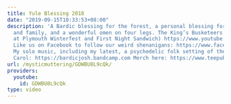 ```yaml
---
title: Yule Blessing 2018
date: "2019-09-15T10:33:53+08:00"
description: 'A Bardic blessing for the forest, a personal blessing for all my friends
  and family, and a wonderful omen on four legs. The King’s Busketeers (see us live
  at Plymouth Winterfest and First Night Sandwich) https://www.youtube.com/user/WeTheThreeBusketeers
  Like us on Facebook to follow our weird shenanigans: https://www.facebook.com/TheKingsBusketeers/
  My solo music, including my latest, a psychedelic folk setting of the Boar’s Head
  Carol: https://bardicjosh.bandcamp.com Merch here: https://www.teepublic.com/user/mysticmuttering'
url: /mysticmuttering/GDWBU8L9cQk/
providers:
  youtube:
    id: GDWBU8L9cQk
type: video
---
```

